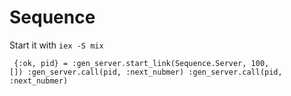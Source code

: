 # Sequence

Start it with `iex -S mix`


<code><pre>
{:ok, pid} = :gen_server.start_link(Sequence.Server, 100, [])
:gen_server.call(pid, :next_nubmer)
:gen_server.call(pid, :next_nubmer)
</pre></code>

